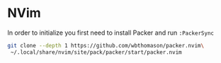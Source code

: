 # NVim

In order to initialize you first need to install Packer and run `:PackerSync`

```sh
git clone --depth 1 https://github.com/wbthomason/packer.nvim\
 ~/.local/share/nvim/site/pack/packer/start/packer.nvim
```
